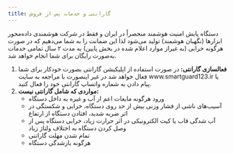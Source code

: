 ```yaml
---
title: گارانتی و خدمات پس از فروش
---
```

<p>
دستگاه پایش امنیت هوشمند منحصراً در ایران و فقط در شرکت هوشمند‌ی داده‌محور ابزارها (نگهبان هوشمند) تولید می‌شود لذا این ضمانت را به شما می‌دهیم که در صورت هرگونه خرابی (به غیراز موارد اعلام شده در بخش پایین) به مدت ۲ سال تمامی خدمات به‌صورت رایگان برای شما انجام خواهد شد.
</p>
<ol class="px-4 text-justify">
<li class="mb-4"><strong>فعالسازی گارانتی: </strong>در صورت استفاده از اپلیکیشن گارانتی بصورت خودکار برای شما فعال خواهد شد در غیر اینصورت با مراجعه به سایت www.smartguard123.ir یا پیام دادن به شماره واتساپ گارانتی خود را فعال کنید.
</li>
<li class="mb-4"><strong>مواردی که شامل گارانتی نیست:</strong>
    <ul class="px-8 mt-4">
        <li class="mb-2">ورود هرگونه مایعات اعم از آب و غیره به داخل دستگاه</li>
        <li class="mb-2">آسیب‌های ناشی از فشار وزنی بیش از حد روی دستگاه، خرابی و شکستگی در اثر ضربه شدید، افتادن دستگاه از ارتفاع</li>
        <li class="mb-2">آب شدگی قاب یا کیت الکترونیکی در اثر حرارت زیاد، خرابی دستگاه پس از وصل کردن دستگاه به اختلاف ولتاژ زیاد</li>
        <li class="mb-2">تمام شدن مهلت گارانتی</li>
        <li class="mb-2">هرگونه بازشدگی دستگاه</li>
    </ul>
</li>
 
</ol>
